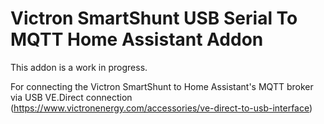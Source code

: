 # Victron SmartShunt USB Serial To MQTT Home Assistant Addon
This addon is a work in progress.

For connecting the Victron SmartShunt to Home Assistant's MQTT broker via USB VE.Direct connection (https://www.victronenergy.com/accessories/ve-direct-to-usb-interface)
